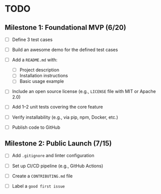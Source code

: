 # TODO

## Milestone 1: Foundational MVP (6/20)

- [ ] Define 3 test cases
- [ ] Build an awesome demo for the defined test cases

- [ ] Add a `README.md` with:
  - [ ] Project description
  - [ ] Installation instructions
  - [ ] Basic usage example
- [ ] Include an open source license (e.g., `LICENSE` file with MIT or Apache 2.0)
- [ ] Add 1–2 unit tests covering the core feature
- [ ] Verify installability (e.g., via pip, npm, Docker, etc.)
- [ ] Publish code to GitHub

## Milestone 2: Public Launch (7/15)

- [ ] Add `.gitignore` and linter configuration
- [ ] Set up CI/CD pipeline (e.g., GitHub Actions)
- [ ] Create a `CONTRIBUTING.md` file
- [ ] Label a `good first issue`


